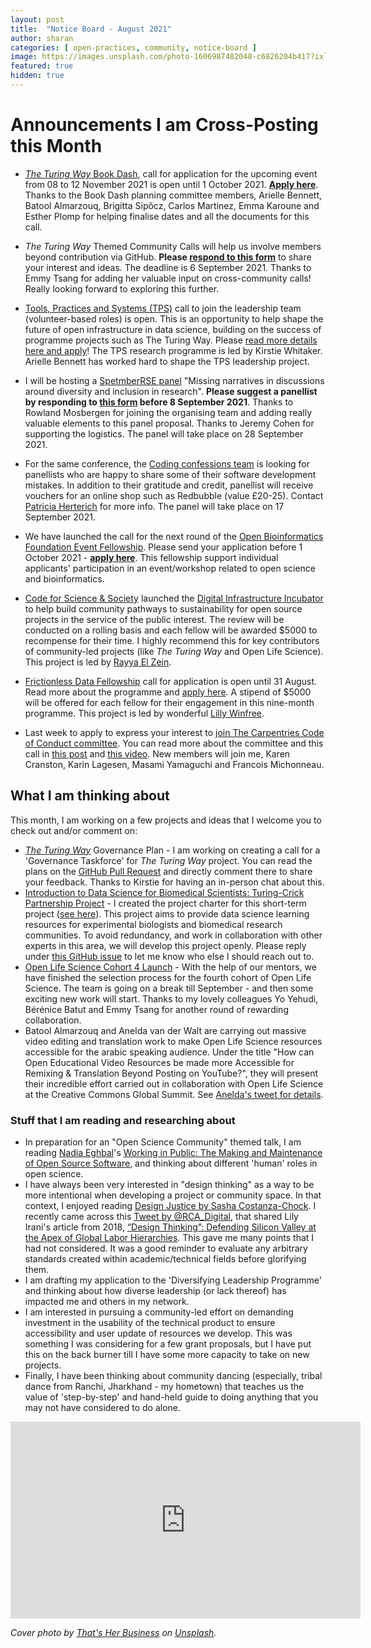```yaml
---
layout: post
title:  "Notice Board - August 2021"
author: sharan
categories: [ open-practices, community, notice-board ]
image: https://images.unsplash.com/photo-1606987482048-c6826204b417?ixlib=rb-1.2.1&ixid=MnwxMjA3fDB8MHxwaG90by1wYWdlfHx8fGVufDB8fHx8&auto=format&fit=crop&w=1100&q=80
featured: true
hidden: true
---
```


# Announcements I am Cross-Posting this Month

- [_The Turing Way_ Book Dash](https://the-turing-way.netlify.app/community-handbook/bookdash.html), call for application for the upcoming event from 08 to 12 November 2021 is open until 1 October 2021. **[Apply here](https://forms.gle/817Nj3fypRDK1q1v7)**. Thanks to the Book Dash planning committee members, Arielle Bennett, Batool Almarzouq, Brigitta Sipőcz, Carlos Martinez, Emma Karoune and Esther Plomp for helping finalise dates and all the documents for this call.

- _The Turing Way_ Themed Community Calls will help us involve members beyond contribution via GitHub. **Please [respond to this form](https://tinyurl.com/ttw-community-call)** to share your interest and ideas. The deadline is 6 September 2021. Thanks to Emmy Tsang for adding her valuable input on cross-community calls! Really looking forward to exploring this further.

- [Tools, Practices and Systems (TPS)](https://www.turing.ac.uk/research/research-programmes/tools-practices-and-systems) call to join the leadership team (volunteer-based roles) is open. This is an opportunity to help shape the future of open infrastructure in data science, building on the success of programme projects such as The Turing Way. Please [read more details here and apply](https://www.turing.ac.uk/work-turing/tools-practices-and-systems-open-leadership-team-call-volunteering)! The TPS research programme is led by Kirstie Whitaker. Arielle Bennett has worked hard to shape the TPS leadership project.

- I will be hosting a [SpetmberRSE panel](https://septembrse.github.io/#/event/L1001) "Missing narratives in discussions around diversity and inclusion in research". **Please suggest a panellist by responding to [this form](https://forms.gle/A5u3wNx9JzcPfDsv8) before 8 September 2021**. Thanks to Rowland Mosbergen for joining the organising team and adding really valuable elements to this panel proposal. Thanks to Jeremy Cohen for supporting the logistics. The panel will take place on 28 September 2021.

- For the same conference, the [Coding confessions team](https://coding-confessions.github.io/) is looking for panellists who are happy to share some of their software development mistakes. In addition to their gratitude and credit, panellist will receive vouchers for an online shop such as Redbubble (value £20-25). Contact [Patricia Herterich](mailto:p.herterich@ed.ac.uk) for more info. The panel will take place on 17 September 2021.

 - We have launched the call for the next round of the [Open Bioinformatics Foundation Event Fellowship](https://www.open-bio.org/2021/08/18/obf-event-fellowship-second-call-2021/). Please send your application before 1 October 2021 - **[apply here](https://forms.gle/7ocmgvypiFHeFNfy7)**. This fellowship support individual applicants' participation in an event/workshop related to open science and bioinformatics.

- [Code for Science & Society](https://codeforscience.org/) launched the [Digital Infrastructure Incubator](https://incubator.codeforscience.org/) to help build community pathways to sustainability for open source projects in the service of the public interest. The review will be conducted on a rolling basis and each fellow will be awarded $5000 to recompense for their time. I highly recommend this for key contributors of community-led projects (like _The Turing Way_ and Open Life Science). This project is led by [Rayya El Zein](https://incubator.codeforscience.org/about).

- [Frictionless Data Fellowship](https://fellows.frictionlessdata.io/) call for application is open until 31 August. Read more about the programme and [apply here](https://fellows.frictionlessdata.io/apply/). A stipend of $5000 will be offered for each fellow for their engagement in this nine-month programme. This project is led by wonderful [Lilly Winfree](https://twitter.com/lilscientista).

- Last week to apply to express your interest to [join The Carpentries Code of Conduct committee](https://docs.google.com/forms/d/e/1FAIpQLScCWn1XDWp8RI5SWUNKl-sx1ildIZ2zeBu0EB7wqgaxPZhdVw/viewform). You can read more about the committee and this call in [this post](https://carpentries.org/blog/2021/06/recruiting-for-coc-committee/) and [this video](https://www.youtube.com/watch?v=hClP7TRcTMI). New members will join me, Karen Cranston, Karin Lagesen, Masami Yamaguchi and Francois Michonneau.

## What I am thinking about

This month, I am working on a few projects and ideas that I welcome you to check out and/or comment on:
- [_The Turing Way_](the-turing-way.netlify.app) Governance Plan - I am working on creating a call for a 'Governance Taskforce' for _The Turing Way_ project. You can read the plans on the [GitHub Pull Request](https://github.com/alan-turing-institute/the-turing-way/pull/2036) and directly comment there to share your feedback. Thanks to Kirstie for having an in-person chat about this.
- [Introduction to Data Science for Biomedical Scientists: Turing-Crick Partnership Project](https://github.com/alan-turing-institute/data-training-for-bioscience/blob/main/README.md) - I created the project charter for this short-term project ([see here](https://github.com/alan-turing-institute/data-training-for-bioscience/blob/main/2021-08-16-project-details.md)). This project aims to provide data science learning resources for experimental biologists and biomedical research communities. To avoid redundancy, and work in collaboration with other experts in this area, we will develop this project openly. Please reply under [this GitHub issue](https://github.com/alan-turing-institute/data-training-for-bioscience/issues/3) to let me know who else I should reach out to.
- [Open Life Science Cohort 4 Launch](https://openlifesci.org/ols-4) - With the help of our mentors, we have finished the selection process for the fourth cohort of Open Life Science. The team is going on a break till September - and then some exciting new work will start. Thanks to my lovely colleagues Yo Yehudi, Bérénice Batut and Emmy Tsang for another round of rewarding collaboration.
- Batool Almarzouq and Anelda van der Walt are carrying out massive video editing and translation work to make Open Life Science resources accessible for the arabic speaking audience. Under the title "How can Open Educational Video Resources be made more Accessible for Remixing & Translation Beyond Posting on YouTube?", they will present their incredible effort carried out in collaboration with Open Life Science at the Creative Commons Global Summit. See [Anelda's tweet for details](https://twitter.com/aneldavdw/status/1428392622629007360).

### Stuff that I am reading and researching about

- In preparation for an "Open Science Community" themed talk, I am reading [Nadia Eghbal](https://nadiaeghbal.com/)'s [Working in Public: The Making and Maintenance of Open Source Software](https://press.stripe.com/), and thinking about different 'human' roles in open science.
- I have always been very interested in "design thinking" as a way to be more intentional when developing a project or community space. In that context, I enjoyed reading [Design Justice by Sasha Costanza-Chock](https://mitpress.mit.edu/books/design-justice). I recently came across this [Tweet by @RCA_Digital](https://twitter.com/RCA_Digital/status/1272088886425026560), that shared Lily Irani's article from 2018, [“Design Thinking”: Defending Silicon Valley at the Apex of Global Labor Hierarchies](https://catalystjournal.org/index.php/catalyst/article/view/29638). This gave me many points that I had not considered. It was a good reminder to evaluate any arbitrary standards created within academic/technical fields before glorifying them.
- I am drafting my application to the 'Diversifying Leadership Programme' and thinking about how diverse leadership (or lack thereof) has impacted me and others in my network.
- I am interested in pursuing a community-led effort on demanding investment in the usability of the technical product to ensure accessibility and user update of resources we develop. This was something I was considering for a few grant proposals, but I have put this on the back burner till I have some more capacity to take on new projects.
- Finally, I have been thinking about community dancing (especially, tribal dance from Ranchi, Jharkhand - my hometown) that teaches us the value of 'step-by-step' and hand-held guide to doing anything that you may not have considered to do alone.
<iframe width="560" height="315" src="https://www.youtube.com/embed/JW-N_VvO738?start=47" title="YouTube video player" frameborder="0" allow="accelerometer; autoplay; clipboard-write; encrypted-media; gyroscope; picture-in-picture" allowfullscreen></iframe>

*Cover photo by [That's Her Business](https://unsplash.com/photos/KzeOMdcEswk) on [Unsplash](https://unsplash.com/).*
